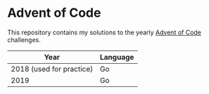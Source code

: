 # Advent of Code
This repository contains my solutions to the yearly [Advent of Code](https://adventofcode.com) challenges.

| Year                     | Language | 
| -------------------------|----------|
| 2018 (used for practice) | Go       |
| 2019                     | Go       |
